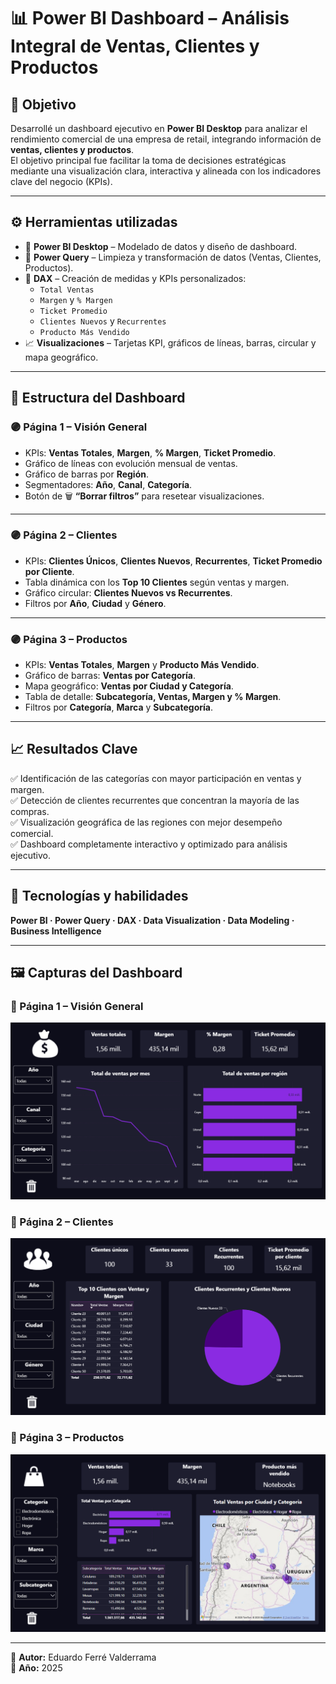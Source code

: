 # 📊 Power BI Dashboard – Análisis Integral de Ventas, Clientes y Productos

## 🧠 Objetivo

Desarrollé un dashboard ejecutivo en **Power BI Desktop** para analizar el rendimiento comercial de una empresa de retail, integrando información de **ventas, clientes y productos**.  
El objetivo principal fue facilitar la toma de decisiones estratégicas mediante una visualización clara, interactiva y alineada con los indicadores clave del negocio (KPIs).

---

## ⚙️ Herramientas utilizadas

- 🧩 **Power BI Desktop** – Modelado de datos y diseño de dashboard.
- 🧼 **Power Query** – Limpieza y transformación de datos (Ventas, Clientes, Productos).
- 🧮 **DAX** – Creación de medidas y KPIs personalizados:
  - `Total Ventas`
  - `Margen` y `% Margen`
  - `Ticket Promedio`
  - `Clientes Nuevos` y `Recurrentes`
  - `Producto Más Vendido`
- 📈 **Visualizaciones** – Tarjetas KPI, gráficos de líneas, barras, circular y mapa geográfico.

---

## 🧩 Estructura del Dashboard

### 🟣 Página 1 – **Visión General**

- KPIs: **Ventas Totales**, **Margen**, **% Margen**, **Ticket Promedio**.
- Gráfico de líneas con evolución mensual de ventas.
- Gráfico de barras por **Región**.
- Segmentadores: **Año**, **Canal**, **Categoría**.
- Botón de 🗑 **“Borrar filtros”** para resetear visualizaciones.

---

### 🟣 Página 2 – **Clientes**

- KPIs: **Clientes Únicos**, **Clientes Nuevos**, **Recurrentes**, **Ticket Promedio por Cliente**.
- Tabla dinámica con los **Top 10 Clientes** según ventas y margen.
- Gráfico circular: **Clientes Nuevos vs Recurrentes**.
- Filtros por **Año**, **Ciudad** y **Género**.

---

### 🟣 Página 3 – **Productos**

- KPIs: **Ventas Totales**, **Margen** y **Producto Más Vendido**.
- Gráfico de barras: **Ventas por Categoría**.
- Mapa geográfico: **Ventas por Ciudad y Categoría**.
- Tabla de detalle: **Subcategoría, Ventas, Margen y % Margen**.
- Filtros por **Categoría**, **Marca** y **Subcategoría**.

---

## 📈 Resultados Clave

✅ Identificación de las categorías con mayor participación en ventas y margen.  
✅ Detección de clientes recurrentes que concentran la mayoría de las compras.  
✅ Visualización geográfica de las regiones con mejor desempeño comercial.  
✅ Dashboard completamente interactivo y optimizado para análisis ejecutivo.

---

## 💬 Tecnologías y habilidades

**Power BI · Power Query · DAX · Data Visualization · Data Modeling · Business Intelligence**

---

## 🖼️ Capturas del Dashboard

### 🔹 Página 1 – Visión General

![Página 1 – Ventas](images/pagina1.png)

### 🔹 Página 2 – Clientes

![Página 2 – Clientes](images/pagina2.png)

### 🔹 Página 3 – Productos

![Página 3 – Productos](images/pagina3.png)

---

📂 **Autor:** Eduardo Ferré Valderrama  
📅 **Año:** 2025
